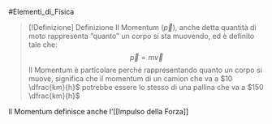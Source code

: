#Elementi_di_Fisica 

>[!Definizione]  Definizione
>Il Momentum ($\vec{p}$), anche detta quantità di moto rappresenta “quanto” un corpo si sta muovendo, ed è definito tale che:
>$$\vec{p}=m\vec{v}$$
>Il Momentum è particolare perché rappresentando quanto un corpo si muove, significa che il momentum di un camion che va a $10 \dfrac{km}{h}$ potrebbe essere lo stesso di una pallina che va a $150 \dfrac{km}{h}$

Il Momentum definisce anche l’[[Impulso della Forza]]